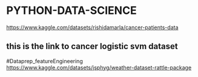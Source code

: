 # PYTHON-DATA-SCIENCE
 https://www.kaggle.com/datasets/rishidamarla/cancer-patients-data
 ## this is the link to cancer logistic svm dataset

#Dataprep_featureEngineering
https://www.kaggle.com/datasets/jsphyg/weather-dataset-rattle-package
